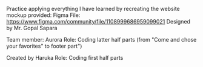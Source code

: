 Practice applying everything I have learned by recreating the website mockup provided:
Figma File:
https://www.figma.com/community/file/1108999686959099021
Designed by Mr. Gopal Sapara

Team member: Aurora
Role: Coding latter half parts (from "Come and chose your favorites" to footer part")

Created by Haruka
Role: Coding first half parts
